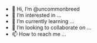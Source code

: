 - 👋 Hi, I’m @uncommonbreed
- 👀 I’m interested in ...
- 🌱 I’m currently learning ...
- 💞️ I’m looking to collaborate on ...
- 📫 How to reach me ...

<!---
uncommonbreed/uncommonbreed is a ✨ special ✨ repository because its `README.md` (this file) appears on your GitHub profile.
You can click the Preview link to take a look at your changes.
--->
